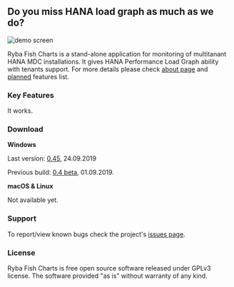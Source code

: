 ## Do you miss HANA load graph as much as we do?
![demo screen](http://rybafish.github.io/demoscreen.png)

Ryba Fish Charts is a stand-alone application for monitoring of multitanant HANA MDC installations. It gives HANA Performance Load Graph ability with tenants support. For more details please check [about page](/about) and [planned](/todo) features list.

### Key Features
It works.

### Download
**Windows**

Last version: [0.45](https://github.com/rybafish/rybafish/releases/download/045/RybaFish_045.7z), 24.09.2019

Previous build: [0.4 beta](https://github.com/rybafish/rybafish/releases/download/04/RybaFish_04.7z), 01.09.2019.

**macOS & Linux**

Not available yet.

### Support
To report/view known bugs check the project's [issues page](https://github.com/rybafish/rybafish/issues).

### License
Ryba Fish Charts is free open source software released under GPLv3 license. The software provided "as is" without warranty of any kind.

